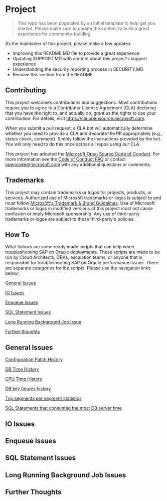 # Project

> This repo has been populated by an initial template to help get you started. Please
> make sure to update the content to build a great experience for community-building.

As the maintainer of this project, please make a few updates:

- Improving this README.MD file to provide a great experience
- Updating SUPPORT.MD with content about this project's support experience
- Understanding the security reporting process in SECURITY.MD
- Remove this section from the README

## Contributing

This project welcomes contributions and suggestions.  Most contributions require you to agree to a
Contributor License Agreement (CLA) declaring that you have the right to, and actually do, grant us
the rights to use your contribution. For details, visit https://cla.opensource.microsoft.com.

When you submit a pull request, a CLA bot will automatically determine whether you need to provide
a CLA and decorate the PR appropriately (e.g., status check, comment). Simply follow the instructions
provided by the bot. You will only need to do this once across all repos using our CLA.

This project has adopted the [Microsoft Open Source Code of Conduct](https://opensource.microsoft.com/codeofconduct/).
For more information see the [Code of Conduct FAQ](https://opensource.microsoft.com/codeofconduct/faq/) or
contact [opencode@microsoft.com](mailto:opencode@microsoft.com) with any additional questions or comments.

## Trademarks

This project may contain trademarks or logos for projects, products, or services. Authorized use of Microsoft 
trademarks or logos is subject to and must follow 
[Microsoft's Trademark & Brand Guidelines](https://www.microsoft.com/en-us/legal/intellectualproperty/trademarks/usage/general).
Use of Microsoft trademarks or logos in modified versions of this project must not cause confusion or imply Microsoft sponsorship.
Any use of third-party trademarks or logos are subject to those third-party's policies.

## How To

What follows are some ready made scripts that can help when troubleshooting SAP on Oracle deployments. These scripts are made to be run by Cloud Architects, DBAs, escalation teams, or anyone that is responsible for troubleshooting SAP on Oracle performance issues. There are separate categories for the scripts. Please use the navigation links below:

[General Issues](#general-issues)

[IO Issues](#io-issues)

[Enqueue Issues](#enqueue-issues)

[SQL Statement Issues](#sql-statement-issues)

[Long Running Background Job Issue](#long-running-background-job-issues)

[Further thoughts](#final-thoughts)

## General Issues

[Configuration Patch History](3_Configuration_Patches_History.txt)

[DB Time History](4_DB_Time_History.txt)

[CPU Time History](6_CPU_Time_History.txt)

[DB key figures history](7_DB_Key_Figures_History.txt)

[Top segments per segment statistics](8_TopSegmentsPerSegmentStatistics.txt)

[SQL Statements that consumed the most DB server time](9_SQL_TopSQLInAWRWithSearchOptionsAndHistograms.txt)

## IO Issues

## Enqueue Issues

## SQL Statement Issues

## Long Running Background Job Issues

## Further Thoughts